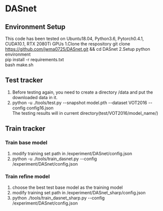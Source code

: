 # DASnet

## Environment Setup
This code has been tested on Ubuntu18.04, Python3.6, Pytorch0.4.1, CUDA10.1, RTX 2080Ti GPUs
1.Clone the respository
  git clone https://github.com/jwma0725/DASnet.git && cd DASnet
2.Setup python environment  
  pip install -r requirements.txt  
  bash make.sh  

## Test tracker
1. Before testing again, you need to create a directory /data and put the downloaded data in it.  
2. python -u ./tools/test.py --snapshot model.pth --dataset VOT2016 --config config16.json  
The testing results will in current directory(test/VOT2016/model_name/)

## Train tracker
### Train base model
1. modify training set path in /experiment/DASnet/config.json
2. python -u ./tools/train_dasnet.py --config /experiment/DASnet/config.json
### Train refine model
1. choose the best test base model as the training model
2. modify training set path in /experiment/DASnet_sharp/config.json
3. python ./tools/train_dasnet_sharp.py --config /experiment/DASnet/config.json
